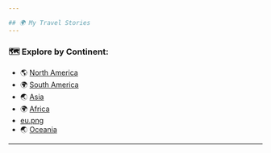 ```yaml
---

## 🌍 My Travel Stories
---
```

### 🗺️ Explore by Continent:
- 🌎 [North America](north_america.md)
- 🌍 [South America](south_america.md)
- 🌏 [Asia](asia.md)
- 🌍 [Africa](africa.md)
- [eu.png](europe.md)  
- 🌏 [Oceania](oceania.md)
---

